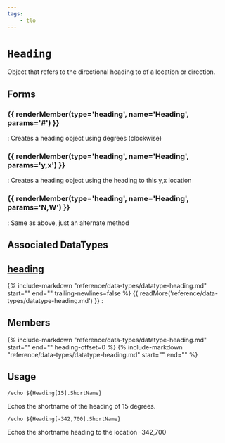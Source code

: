 ```yaml
---
tags:
    - tlo
---
```

# `Heading`

<!--tlo-desc-start-->
Object that refers to the directional heading to of a location or direction.
<!--tlo-desc-end-->
## Forms
<!--tlo-forms-start-->
### {{ renderMember(type='heading', name='Heading', params='#') }}

:   Creates a heading object using degrees (clockwise)

### {{ renderMember(type='heading', name='Heading', params='y,x') }}

:   Creates a heading object using the heading to this y,x location

### {{ renderMember(type='heading', name='Heading', params='N,W') }}

:   Same as above, just an alternate method
<!--tlo-forms-end-->

## Associated DataTypes

## [heading](../data-types/datatype-heading.md)
{%
  include-markdown "reference/data-types/datatype-heading.md"
  start="<!--dt-desc-start-->"
  end="<!--dt-desc-end-->"
  trailing-newlines=false
%} {{ readMore('reference/data-types/datatype-heading.md') }}
:    <h2>Members</h2>
    {%
    include-markdown "reference/data-types/datatype-heading.md"
    start="<!--dt-members-start-->"
    end="<!--dt-members-end-->"
    heading-offset=0
    %}
    {%
    include-markdown "reference/data-types/datatype-heading.md"
    start="<!--dt-linkrefs-start-->"
    end="<!--dt-linkrefs-end-->"
    %}

## Usage

```
/echo ${Heading[15].ShortName}
```

Echos the shortname of the heading of 15 degrees.

```
/echo ${Heading[-342,700].ShortName}
```

Echos the shortname heading to the location -342,700
<!--tlo-linkrefs-start-->
[heading]: ../data-types/datatype-heading.md
<!--tlo-linkrefs-end-->